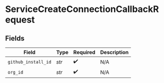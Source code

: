 # ServiceCreateConnectionCallbackRequest


## Fields

| Field               | Type                | Required            | Description         |
| ------------------- | ------------------- | ------------------- | ------------------- |
| `github_install_id` | *str*               | :heavy_check_mark:  | N/A                 |
| `org_id`            | *str*               | :heavy_check_mark:  | N/A                 |